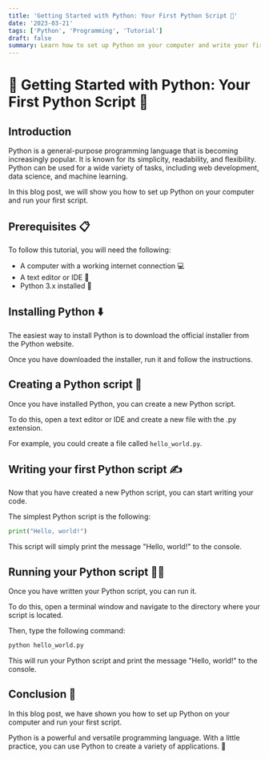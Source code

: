```yaml
---
title: 'Getting Started with Python: Your First Python Script 🚀'
date: '2023-03-21'
tags: ['Python', 'Programming', 'Tutorial']
draft: false
summary: Learn how to set up Python on your computer and write your first Python script, an essential skill for any aspiring programmer.
---
```


# 🐍 Getting Started with Python: Your First Python Script 🚀

## Introduction

Python is a general-purpose programming language that is becoming increasingly popular. It is known for its simplicity, readability, and flexibility. Python can be used for a wide variety of tasks, including web development, data science, and machine learning.

In this blog post, we will show you how to set up Python on your computer and run your first script.

## Prerequisites 📋

To follow this tutorial, you will need the following:

- A computer with a working internet connection 💻
- A text editor or IDE 📝
- Python 3.x installed 🐍

## Installing Python ⬇️

The easiest way to install Python is to download the official installer from the Python website.

Once you have downloaded the installer, run it and follow the instructions.

## Creating a Python script 📁

Once you have installed Python, you can create a new Python script.

To do this, open a text editor or IDE and create a new file with the .py extension.

For example, you could create a file called `hello_world.py`.

## Writing your first Python script ✍️

Now that you have created a new Python script, you can start writing your code.

The simplest Python script is the following:

```python
print("Hello, world!")
```

This script will simply print the message "Hello, world!" to the console.

## Running your Python script 🏃‍♀️

Once you have written your Python script, you can run it.

To do this, open a terminal window and navigate to the directory where your script is located.

Then, type the following command:

```python
python hello_world.py
```

This will run your Python script and print the message "Hello, world!" to the console.

## Conclusion 🏁

In this blog post, we have shown you how to set up Python on your computer and run your first script.

Python is a powerful and versatile programming language. With a little practice, you can use Python to create a variety of applications. 🌟
